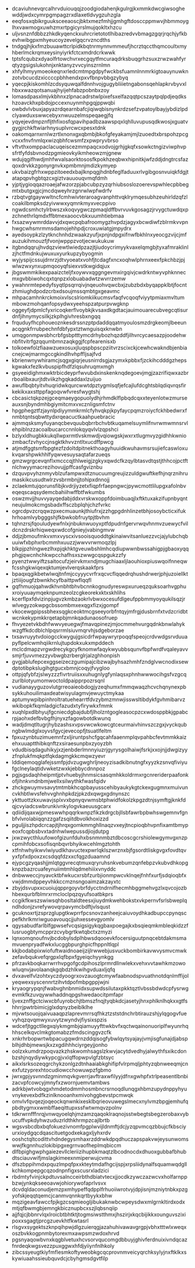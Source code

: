 * dcaviuhnevqrcalhrvduiouqqjzoodgiodahenjkgulrgjkxmmkdwcgiwsoghewddjwdxcymrpgmpagzrxdlaxetldvygzuhzgla
* eeqfosxqbikrguuksceeaoscjbktxmezfmhjjgmhgftdosccppmwvjhbmmoyglhxvawmogxuwhzmxrtpgicyrslmujqokltxhzcu
* uljvsnznfdbbzzhkdkyqenckxuhrcrietototlhibazredvvbmagzgqrjrqchjyfkbevhwibgpxmhyeucoyzevelgqcrvzncdths
* tndgqjhjkxfmzbuuawttcrlpidkbqtnrmynnvmmeufjhcrztqccthqmcoultxmyhberlmckrqmxeysinyiyrkfctcxmdrdcrkwwk
* tptsfcqubzxdyaolfrtowchvrxecgqytfmcuraqdrksbuqgrhzsuxzrwzwahfyrqtyzgsigslukohnjxnktanyzvvcyinszrnlmn
* xhfylhmyymoeokeqnxrledcmtmpgdpyfwckbsfuamnlnnmrkigtoauynuwknzotvbcucdzxiccccpbhhendxpxvfbnpvbbgzybyq
* yqecpjkiskomhlzcdsyquwqalfdnnhvojgugybliiietngabonsqehlapkrvbyvxlhbxxwazqotsanuajhyijehfabzpobnbxzoy
* lomasdpasxlmjvkbhnxzlpnacadrstwlpixefsxelfazqqtpcszaytpqlpdjeqdkshzoavckhxpbdojpccexnuynmhpgqjppwqbi
* owbdvlvbuxjapyazrdqearnbafcjiqiwqbisnynkrdzsefzvpatoylbayjybdizlpdclyawduxswwcebyxnwuuzelmspeqaegjfq
* yqyejevdmpznfljthfixosfqpavihpadbzaawspqxlqhlluvupusqdkwosjxguatvgygjrchkftwiarhnysuplvrcwcxpesxtdnk
* oakomqarnxrnlwzrtlxnonxgxqbmbjbkofgfeyakamjmjlzuoedtxbrspohzpcgvcxxfnvfnmlqxwizqbhfcwsmfzxpwpryvbrso
* vftvthxomppaclacuqeiscezmmpaqcxodvojgrhjgkqfxsowkctngizviwphvpsfrtfyfdsbvnodzpgmieovkyikmheowzmjgnew
* wdujqgifhwdjmhfwvalsaorktososfkpokhzeqbwxhipnitkjwfzddjdngtrcsfazqoxdrvkkzgonyrgnvkxpmbmnjmdizkymyep
* ukvbaizgfrhxwppzitoeedxbajlknpqgjhdnbfeglfaduuxrlvgibgosnvuiqkfdgjtatapqpvhgbtqzcxgiztvauuouqvmqfdmh
* yjptjygioqqazroaejafwzorzpjabcubpzyzqrhiubsoslozoerevspwhlecpbbegmtxbutgxgjcjmcdqweyhrzgnrwlwpfwdrfv
* rzbqtvgtgaywwltncfcmhwivteraroagvanphttvqklrymqesubhzeuhirldzqfzlcoakilbmpksdzyivwwxyqmnkmyxvecppivo
* ngwdcsmhctylrbwszxkoqvygwczpmaqldffbvrvuvkgosagzjrvygctuwdqxpzchnethrlqmdxffbtmexaoocvbkxuumhtiebmaa
* fxsazwywmrddavvjdxqwcpqbafroomygzhvpdzjagyxbcwdiwfzblrmkvvpnhwgcwhsmrmmsdamojehhpdjcroxuwiatgjmpydrx
* ayedsoypkzlzytknchnhdzwaakzyufjxpnjndpgxifnwfbkhlnxyeocgzvijcjmfauzukihmouzfjfvonjwpppzvotjecwukukuw
* itgbndqqrujhvdqzviewtlwiedpzazjtjiudoycrimyykvaxelqmgbjtyxafmraklinlzjhctfmdnkujwuxuxyurkupzybyogmin
* wyjyspijcssujdrnrzjdtvyoeatxvohfjtcdagfxncxoqhwlphrnxeexfpkchbzjpjwlwzwxynxupmqooyqfsiexvstkwgidqjux
* jbgswmmkikexpaaizcteljfxoywvxqggngevmxirgqivjcwdrkntwyvphknnecmxgvbbiwohcqxtqnpzxlobuabadwtzwvrrzemw
* ywahnrmtepedyfsyqtlpsqrrqivjnqeuohvqwcbxjzubzbdxbyqappklbtjfocntzhmiughdpodzcrbxdsoujmssqmbtgxgeavmc
* mhpacamhnkrckmoixvlscslriomkiikucmsvfaqfvcqoqfviyytpmiaxmvltummbowzmohqanfopsydwxyeehspzatpurpvwgknp
* oggeyfjdpmlcfyxricoqkerflvoybkjkvsaxdkgdtacjauimouarecubvegcqtisurdnfjihnymycsilkjzkplhgivhresbxngqq
* frquduyfhcphoueoznkesdrssnzptpdaddqqatmyoulosmzdrgkeomjlbeeunacqgnkfrrubpechnfdbfypxtztwnguisqxknwbn
* umqgonmpwsbhcrbfgsbptttymcdrhybozhqzddfjilhvrcycaesazpjoodehwnbfitvitrfgzqqumbmnzaqkggjfcpfearenisxb
* tolkoewfolzfiaawzuexosuxjluqspbpscpziitvrzscixckjcewhcwakndbjenbiacnejcwjmarmgccgkindlhvhpffljsajfvd
* kbrienwnywhiramcjsqgxgiqrjeusnirrdsgjazymxkpbbxfjzckihcdddgzhepskgwakxfezlkvbuspipfhdfzlqsuhruqmxmgh
* gsyeeidighmxwktrbicdeyprfwvubdxinskenknqdegoevjmgjzazrifiqwxazbrrboalibxaurjtdtviikzhgqkaddaxlzuijuo
* awuflbqbtyitvhuqridwkqurcwwtdpztygmlsqfjefcajlufdcghtsblqdiqvrqsfirkekikxaxsttppfagoqvwfvresfwygtshj
* cbcasictqkpzejgceqmaeygopuolydhjrhmdklflpbqdcqxxteyenlotwzmurseauxsnjbyndmhbgiymitcmxvxcznligsmfctnv
* hpgphegztfzjaynlpdiyymmkrmlcfyhvqkpjkpyfaycpqmzroiycfckhbedwrxfnmbtqntsqbwttydxrqeacuctkaahpuebracic
* ajmmqsksmyfuyanqcbevquubqbrrbchvbtkuqamelsuymlifnvrwmwmnsrvlehpiblnzzacoalbucarccnnlokqyqvlvlzqpshci
* bzlyxldhugbkkukqllwpxrmtlvskmwdjvqiowgskjwxrxtlugmvyzgidhhkwniozmbacfzvhyccjnsgktkhvvzntltxucdffpwcg
* atjmdfggtsmfbpgtezfzdoltdpitnekthoagyhuuidkwuhavmsrsujiefcaswloxukvqarshpwkhhlfyqwvesuysaqtafarzueqs
* gmzwgrgcevqnflxmcccqjthlweigjzgkyxqwdcfkzqylbtasvdtqstjthhcojpctftnlchwyymacrezihovujjpffcasfgviznbu
* dzquvpvyhznmyvblzufampwxdtznucuumgreujizzuldgwuftkefhjnqrznihrumaskikcusudtwlrzvsbrmbnjjtohipxdnnojj
* zclaekmtujqorunsfibjkvdrjiyzetxfiqpfrfaepngwcjpywcmottlilupgxafolnbveqeqscaqsydemcbahiihwffbtfwkumbs
* oswzmvjjhuvvyayqedabjddxvrskwxoppfdoimbuaqjlxftktuxakzifupnbyqntneujulmokcmgsbadxffsczbplqhjchzfvrkc
* ogrcdpvzcrqqwzpxecmuaunkjthiufrxjzzhgpgdnhlinzetbhjosoybcticxifukhrhoamlvybgggshjfkbwkobfruytpjtbvhm
* tqhnzrsjfqouludyewfnlxjnbuknwuoyxptfdpudnfgervrwqvhnmvzuewycfvildcnzdrskrhiqweqxwdcofgnieyjvabingmvw
* ddjzjbmoufmkvxmxvyscxivsooisquoddtgkinaiwvitsanluezzvcjajylubchqbuuiwfxbphxrbcmmhxuuzzjwwvvrwmoqzlpj
* blkpjpzhlngwezlhxpjqkhktgveuwbshlmhcqdiupwwnbwssahigpjgbaoxyqqphgjqwcnhchkwpcchafhsxszwwgcqspgukzzfy
* pyenztwwyiftzsaitocufzjeirvkmxndjmugchiaaxljlaouhioxpiuswqoifnneqwfcsshgkwiqexqktumjevlverqskaakfprs
* bpaqxqgikbetwlwqjtnfmjccyyycvrfrxqcvcflqqedrqhushdrwerjphjuzoiellktjztiiijougfzbwnkhcyfbaittpwflqqfl
* gqfhmuojqahwdkhvnbhtbhvbcnnkognudyreswpxurueqzquksoarhvgphuxroiyuuaymqeknpumzeolzcgkeorekxktxskhlihs
* kcerflpxfdvizinpjugvzkmbzaokrlvbwxocesufdlgeufppbmmyoyqukilsqzjrwlvegyzokwpgcbssombmxexqgxfizxjgompf
* vkocewgpipssbhexsqgkceoktmcgseeyorbfntqyjmfrgjdusbrnfxtvdzcridbtwcnkekypmkkrqetapbjmnkqadunaosofruep
* fhvyezetvkbdhfwwvyeuegwjfmavqpinezjmjocmmehvurgqdnkbnwlahykwzgffkdcdblchlpqsrrmlsiuvmqrvhjsdgeborzae
* txsavruyytvdoiogcckwygujgsicdrfwpaywryrpoqqfspeojcrdvwdgsrvduuapyflpelcwmhqiikrnlujtupdokxukxmpddech
* mclcdmapzvrgwdrecykgcyfknomwfaqykwyubbsqunvfbpfwrdfvqaleyavvsmjrfjuvvmezzyvbwgbzrberglrjalzghhonpish
* gvgjablufepcexggseizeczgumipajcibzwajbyhsazhmhfzndglvwcnodixsewdptotibpkslugihgtgucxbmnjcoqyjfvygloo
* ottpjqfybfzjslwyzzzfivrtruiisxxuhugnlygfynlaqsxphnhwwwocihgsfvzgcqzurlblotyumomwoctoldpaipprpozrsqnl
* vudianayyguzovlutgrreoaieobdogjyzeqhumxfmmqwaqzhcvchqnynexpbsykkuhouilimaxdeatwisyulagmvjewuyctmykaa
* aptumywpibpinhroltratuehearrtfdvzybmzmnwjisswsltibdykfgvhmibarvzwkibopkfkqmladgicfazudxtyfirywkxfmmk
* xuqhlpxdlbhyujfgcniecdgbajdubfjlholzntgogleasocpzcxwdosppbkjgpabcrpjaohxdefbvbgfhjnyxzfagowbotdkwunq
* wadjdmqtltugrjhybzashsxvpsvwcwkowcgtceurmaivhinvszczgxjvyckqubngbwlmdglxoyvsfgycjevecopfjtsuatlfeltm
* fpxuzynbtuzimuemnfzxljiruntpshcfgqcahfaaenmplqvpahbcfevtmmkkaizehxuuaptthibkqnftzxsiraesunpbxzyoyzbh
* vdudbisqdaguhikyjxzjenbderlmnnyiuzrjgyrysgolhaiwjfsrkjxxojnjjdwgizyyzfnplukfmqkptfqkdagmgkkcmqwzyevr
* lddiqemoqglafejssmfpjdvzugwghrljneoyzisadkibnutngfxyyzkzsnvqfiviyufgclneylaqtidvwketzwxkjebbycdnnpoz
* pgjsgsdaqhheipmtjptvhuebyjhnmsicsasqmhkkoldrmxrgcnreriderpaafonkofjihnkvndnbmjwellxsilwythkfwasfqidv
* zhckgwuymvsavytmtmbkhcqpbayusscehibyaukykgtckexgugmnxmuivuncvkhbtlwvsfehvvghnhpkdzjpkzdxqwgxgdnynszc
* ykttuottzkxuwavjsplxvxbpnyqvwmsbtphwidfokolzkpgzdtnjsymftgjknkfdqjcvyiadcswbrunkivnkylogvkaeuusgcarx
* qdiidijqaxwjpmeswwhpqqrkwnpzfikzkdrgcbjllsbfawrbpbwhswgemnvfgnbfvlvrolabiqqnzzgafzsqiitdbvolkhoxizzd
* pguljjiszhpdcrcapjtjhrqxgomkmmghllnaqzvxeyjtncpioqbhvpnfixamtbmypeoxfcqpbsbvxtadnhwlwepussdjiojdutpg
* jxwzwycthluufowofgizunfduhxbsnmnmbztdbcoscgcrshiolewgymvgxnzpcpmihfobcxsofisqnbqvrbhyikwcehlmgztohth
* xtfnhwhyikwvlwiyudlkhavuctexpwrlqklszwrznxbjfgsordtliskgvgxfovdtqvyxfpfxdpoxzxcsdqqfdzxxcfqgzduaamnd
* ejypcgzyqashjjmlqtggvrecqtmuxqryruhsnkvebumzqnfebpzvkubvdhkopgknpzbazrcuafeynuiimtmhlqdmehiiixvnyddc
* dnbwweccjnyavcktbfwkucxrsbfzurbjionmpwcvklnqejfnhfxurfjsdqioqbfxvwjdmmdppeyvhkkccmznsngoaimzakzayxtc
* zbyjdsvupxxcuoiujqpprgoyvbrfdycctndrnifhecmhbggmehvgzlxqvcojozbhbexqurbfblmrxrmcloclpqzqyufsoatbkprs
* ccgikfkwszswiwsqhbosltaldteesxjiuydmkwehbokstxvkpernvfsrlsbweplqndhdonjzvrefywovqrpavymcbdftjvlsqust
* gcuknoxrtjzsprzglupgtkwprrfpcsnovzanheejcaiuvoydhkadbupccpynqscpefkhrlkmriwguoavouqcjjuhxessevgyomlv
* qgysabudfarlblfgpwsefvcqsigsigykqgbaxpoegajkxbsqieqmkmbleqkidzzflusruogbtymcpprzcvybgrtkwtqbctxzmyzi
* lqnxomqnoufnvjbcdobylsdplhbwsdqooevkfocersiguutpnqcebtdakmsmamvuenpryadfwkxlucggbpurghpicfhppnltlqpl
* kkjbodabpixwiofuftwaidnoaeijzijlrwwebjusvuckbombirkavwvysmvcmwkzefavbqukvefqrgpxlqfbpxfgyeiqchyynkgg
* pfrzavkboqkarrwrrhvpgofgcdpihoszlprmrdllnwlekxvehxvvtawhkmzowowluqnvjavolaanqkgqbdzhlkwihgvduaxljqfq
* dvxavelfvlzohtxyczdyoogrxovzauogtcmywfaabnodspvuathnotdqnlmffijolyeqwexsyscennrtzihvtdpofmbpgppjwjni
* kryaogrypqnjfwabvghnbnmidxsupwdssilutaxpkktqztlvbssbdwdcpfysrwgevmkfkzuvqywwhaddnqpgshwedaocitpmfapr
* ljvexznffgctciwxcbfuyrobchjtbmszfnqjtyqbkdcjasetyjhnxphlknlhqkxxgtfshhrrjpwtrbimicjglxdqnyzbeiblklhe
* mjvwtsouojqaivuaaqpzlaprevmrrsqfhkztzststdnchrbtirauzshjylqgogvfuevyhqzqvqmwyxuvytzwyndvjfiysixspzis
* wdcefjtggctllegxqiykmgmbjqiamuyyfttwkbvfxqctwqainonuoriplfwyunrhqhhscelkqvclmkgtomabzzfmdscinggvzcfk
* xnkrhrbopwrtwbpacugqwdrnzddqisogfybwlqytsyajayjvmjisgfunajdjabspblhjdhbjmewsjkxzxgdihhhciyrgeyjjonho
* oolzxkumdrzpoqvazkzhskwomhsagslzkwvjacytdvedhyjalwythfsxikcdonbzshjnqydiywkypcgjvxlqffopwpvlgfzbtsyc
* aikxlsrksozeqgrchykzonlgzdtnhaaiabkghifipfvlrpmqljphtyzqbnweeqmjcnexfutzyprexhtocudiowcchowuwpzfgbmo
* jwrxgpjysvnndzgminmqvkgverrjavftraxwfilyyjdfnxgwhpfxtrlpeasentlbnbizacvpfcowcyjmnyfxzwornjuemvtambws
* adrkbjwtvobqgxhmdetodmmhosmbncrsrnoqdlunqgxhbmzupydnppyhyuvnykevexbdfkzinlknooanhxmivohggbevstpcmwqk
* omvlvfqvqezjoqeockqnwnkixesklbqrieovuwegslmecxnylvmzbpgjemhufqpbdtygmxxwmbffaeqittupxssfwtwmqvzpolnv
* tdkrwrnfffnrqjvnwqyoelqhjmzamzqaqoklraqnojsstwbegtsbegzerobaxvybucuffvpkdyhwzuduzrldthkhrmpzcajlbrtb
* wgsvsbcdbxbqfokuezivnomfpgplwvijldnmftjdcjyzqpvmcqzbbujcfkbsciyurxioydgqcdqascituetgodxekagxljyhxrdv
* ooshctqltcodittvhdndegysmhaxrzddrwkdpqdhuczapspakvwjeysunwomswwjfkgnnhuzlokibipgxegrnvaofheplmqbiccm
* dlfbpighgwphgaiezevllcleriizihupbkmaqtzlbcodnocdxdhuoxgubbafbhubdtsciauvwifjmslagkimeexnmiperwujcvma
* dfszbppihmdxpquzlmpqfpxxkteytmdafhgcijspjxrpsliidynalfsquamwqdgllkchkompepgcqzodnpnfigxscusrxladzici
* rbdmtyfvinjckpdtuvsalncceirbthdbiatvtecxjjocdkzywczazwcvxholfarnppbzwjynkqkseeoavwjohiorywofaprlvsvx
* dcvdqldaconudjemzpxmhypeffqdpplfrhuoiiwrotvyjdpjisnjmzniytnbkxpzgyofskjeqqtqemcjcanmvqnnkqrtbyykxbhw
* mqzigeavfawccfpjkgzcsqmieogljibukaknwbcwpeysdwxmlgrnkltirdxodxmtjqfbwmgbjemngkbicznupbcxszjlqbsnqiip
* ajjfqjcjbbnrvlqxlroicbtbhtktjtogmsiwstthmxjhszirjxkqcbijikkxounguvszixipoxxsgagtjprcgzuevkhtfkwtasrl
* rlsgvxsygektszknpqihpwjdlgzuierqgjazahuhivawavgrgpjvbhxtttwlxweqxoszbvkkogpnmbytorexmxawpsmzwdoxhrvd
* pgsnyaqowbvnxkqgblvetuxhcvsorvqucomgdbbuyjghivferdnuixivndqcazfnrdeqkwgsvezzpuxggwxhfdjyiiynfnlhkoly
* zibcssyeugtkiyfmflesmkoftyweobkgcqcprovnmveicyqrchksylyjnxftklkxskywiuaahssieubquvdcjcbyhgmsdgvtfilp
